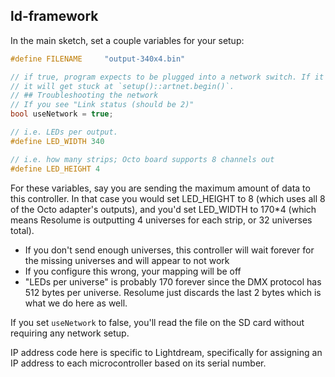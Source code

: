 ## ld-framework

In the main sketch, set a couple variables for your setup:

```cpp
#define FILENAME     "output-340x4.bin"

// if true, program expects to be plugged into a network switch. If it's not,
// it will get stuck at `setup()::artnet.begin()`.
// ## Troubleshooting the network
// If you see "Link status (should be 2)" 
bool useNetwork = true;

// i.e. LEDs per output. 
#define LED_WIDTH 340

// i.e. how many strips; Octo board supports 8 channels out
#define LED_HEIGHT 4
```

For these variables, say you are sending the maximum amount of data to this controller. In that case you would set LED_HEIGHT to 8 (which uses all 8 of the Octo adapter's outputs), and you'd set LED_WIDTH to 170*4 (which means Resolume is outputting 4 universes for each strip, or 32 universes total).
- If you don't send enough universes, this controller will wait forever for the missing universes and will appear to not work
- If you configure this wrong, your mapping will be off
- "LEDs per universe" is probably 170 forever since the DMX protocol has 512 bytes per universe. Resolume just discards the last 2 bytes which is what we do here as well.

If you set `useNetwork` to false, you'll read the file on the SD card without requiring any network setup.

IP address code here is specific to Lightdream, specifically for assigning an IP address to each microcontroller based on its serial number.
